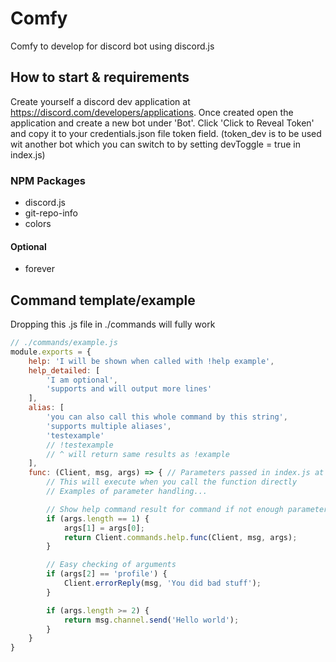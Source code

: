 # Comfy
Comfy to develop for discord bot using discord.js

## How to start & requirements
Create yourself a discord dev application at https://discord.com/developers/applications. Once created open the application and create a new bot under 'Bot'. Click 'Click to Reveal Token' and copy it to your credentials.json file token field. (token_dev is to be used wit another bot which you can switch to by setting devToggle = true in index.js)

### NPM Packages
- discord.js
- git-repo-info
- colors
#### Optional
- forever

## Command template/example
Dropping this .js file in ./commands will fully work
```javascript
// ./commands/example.js
module.exports = {
    help: 'I will be shown when called with !help example',
    help_detailed: [
        'I am optional',
        'supports and will output more lines'
    ],
    alias: [
        'you can also call this whole command by this string',
        'supports multiple aliases',
        'testexample'
        // !testexample
        // ^ will return same results as !example
    ],
    func: (Client, msg, args) => { // Parameters passed in index.js at Comfy.startListen()
        // This will execute when you call the function directly
        // Examples of parameter handling...

        // Show help command result for command if not enough parameters
        if (args.length == 1) {
            args[1] = args[0];
            return Client.commands.help.func(Client, msg, args);
        }

        // Easy checking of arguments
        if (args[2] == 'profile') {
            Client.errorReply(msg, 'You did bad stuff');
        }

        if (args.length >= 2) {
            return msg.channel.send('Hello world');
        }
    }
}
```
